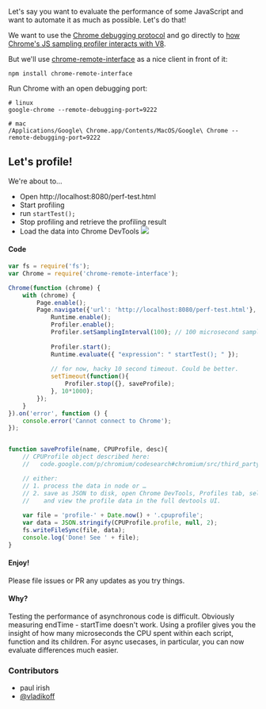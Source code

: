 Let's say you want to evaluate the performance of some JavaScript and want to automate it as much as possible. Let's do that!

We want to use the [Chrome debugging protocol](https://developer.chrome.com/devtools/docs/debugger-protocol) and go directly to [how Chrome's JS sampling profiler interacts with V8](https://code.google.com/p/chromium/codesearch#chromium/src/third_party/WebKit/Source/devtools/protocol.json&q=protocol.json%20%22domain%22:%20%22Profiler%22&sq=package:chromium&type=cs).

But we'll use [chrome-remote-interface](https://github.com/cyrus-and/chrome-remote-interface) as a nice client in front of it:

    npm install chrome-remote-interface

Run Chrome with an open debugging port:

    # linux
    google-chrome --remote-debugging-port=9222

    # mac
    /Applications/Google\ Chrome.app/Contents/MacOS/Google\ Chrome --remote-debugging-port=9222


## Let's profile!

We're about to…

* Open http://localhost:8080/perf-test.html
* Start profiling
* run `startTest();`
* Stop profiling and retrieve the profiling result
* Load the data into Chrome DevTools
![](http://i.imgur.com/zAZa3iU.jpg)

#### Code
```js
var fs = require('fs');
var Chrome = require('chrome-remote-interface');

Chrome(function (chrome) {
    with (chrome) {
        Page.enable();
        Page.navigate({'url': 'http://localhost:8080/perf-test.html'}, function(){
            Runtime.enable();
            Profiler.enable();
            Profiler.setSamplingInterval(100); // 100 microsecond sampling resolution, (1000 is default)
            
            Profiler.start();
            Runtime.evaluate({ "expression": " startTest(); " });
            
            // for now, hacky 10 second timeout. Could be better.
            setTimeout(function(){
                Profiler.stop({}, saveProfile);
            }, 10*1000);
        });
    }
}).on('error', function () {
    console.error('Cannot connect to Chrome');
});


function saveProfile(name, CPUProfile, desc){
    // CPUProfile object described here:
    //   code.google.com/p/chromium/codesearch#chromium/src/third_party/WebKit/Source/devtools/protocol.json&q=protocol.json%20CPUProfileNode&sq=package:chromium&type=cs

    // either:
    // 1. process the data in node or …
    // 2. save as JSON to disk, open Chrome DevTools, Profiles tab, select CPU Profile radio button, click `load`
    //    and view the profile data in the full devtools UI.
    
    var file = 'profile-' + Date.now() + '.cpuprofile';
    var data = JSON.stringify(CPUProfile.profile, null, 2);
    fs.writeFileSync(file, data);
    console.log('Done! See ' + file);
}
```
#### Enjoy!

 Please file issues or PR any updates as you try things.

#### Why?

Testing the performance of asynchronous code is difficult. Obviously measuring endTime - startTime doesn't work. Using a profiler gives you the insight of how many microseconds the CPU spent within each script, function and its children. For async usecases, in particular, you can now evaluate differences much easier.

### Contributors
* paul irish
* [@vladikoff](http://github.com/vladikoff)
